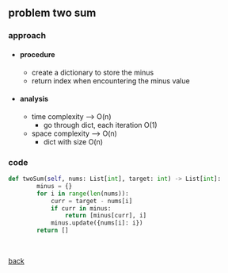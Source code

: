 ## problem two sum     

### approach
* #### procedure
  * create a dictionary to store the minus
  * return index when encountering the minus value
* #### analysis
  * time complexity --> O(n)
    * go through dict, each iteration O(1)
  * space complexity --> O(n)
    * dict with size O(n)

### code
``` python
def twoSum(self, nums: List[int], target: int) -> List[int]:
        minus = {}
        for i in range(len(nums)):
            curr = target - nums[i]
            if curr in minus:
                return [minus[curr], i]
            minus.update({nums[i]: i})
        return []
```
<br>

[back](../index.md)